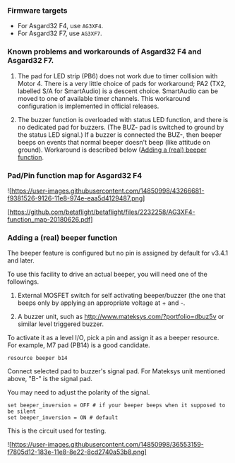 ### Firmware targets

- For Asgard32 F4, use `AG3XF4`.
- For Asgard32 F7, use `AG3XF7`.

### Known problems and workarounds of Asgard32 F4 and Asgard32 F7.

1. The pad for LED strip (PB6) does not work due to timer collision with Motor 4.
   There is a very little choice of pads for workaround;
   PA2 (TX2, labelled S/A for SmartAudio) is a descent choice.
   SmartAudio can be moved to one of available timer channels.
   This workaround configuration is implemented in official releases.

2. The buzzer function is overloaded with status LED function, and there is no dedicated pad for buzzers.
   (The BUZ- pad is switched to ground by the status LED signal.)
   If a buzzer is connected the BUZ-, then beeper beeps on events that normal beeper doesn't beep (like attitude on ground).
   Workaround is described below
   ([Adding a (real) beeper function](#adding-a-real-beeper-function).

### Pad/Pin function map for Asgard32 F4

![https://user-images.githubusercontent.com/14850998/43266681-f9381526-9126-11e8-974e-eaa5d4129487.png]

[https://github.com/betaflight/betaflight/files/2232258/AG3XF4-function_map-20180626.pdf]

### Adding a (real) beeper function

The beeper feature is configured but no pin is assigned by default for v3.4.1 and later.

To use this facility to drive an actual beeper, you will need one of the followings.

1. External MOSFET switch for self activating beeper/buzzer (the one that beeps only by applying an appropriate voltage at + and -.

2. A buzzer unit, such as http://www.mateksys.com/?portfolio=dbuz5v or similar level triggered buzzer.

To activate it as a level I/O, pick a pin and assign it as a beeper resource. For example, M7 pad (PB14) is a good candidate.

```text
resource beeper b14
```

Connect selected pad to buzzer's signal pad. For Mateksys unit mentioned above, "B-" is the signal pad.

You may need to adjust the polarity of the signal.

```text
set beeper_inversion = OFF # if your beeper beeps when it supposed to be silent
set beeper_inversion = ON # default
```

This is the circuit used for testing.

![https://user-images.githubusercontent.com/14850998/36553159-f7805d12-183e-11e8-8e22-8cd2740a53b8.png]
